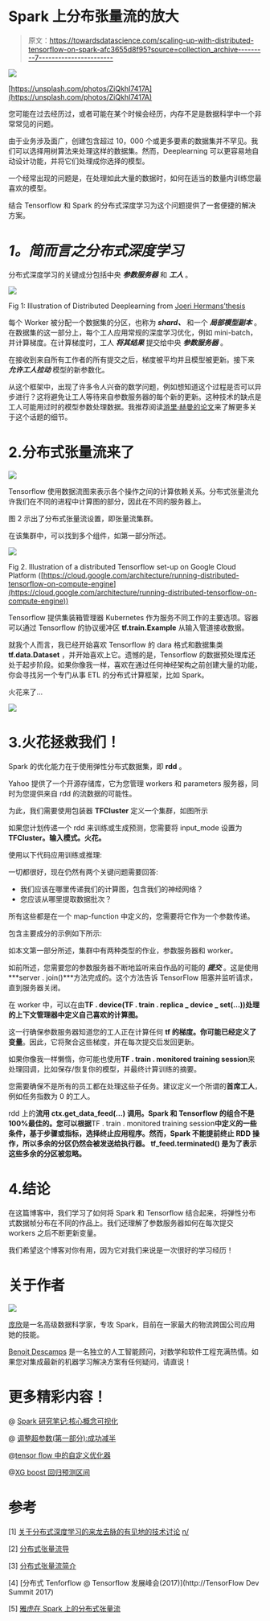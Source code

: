 # Spark 上分布张量流的放大

> 原文：<https://towardsdatascience.com/scaling-up-with-distributed-tensorflow-on-spark-afc3655d8f95?source=collection_archive---------7----------------------->

![](img/98e835adac456ab74c518b877dbb07b3.png)

[https://unsplash.com/photos/ZiQkhI7417A](https://unsplash.com/photos/ZiQkhI7417A)

您可能在过去经历过，或者可能在某个时候会经历，内存不足是数据科学中一个非常常见的问题。

由于业务涉及面广，创建包含超过 10，000 个或更多要素的数据集并不罕见。我们可以选择用树算法来处理这样的数据集。然而，Deeplearning 可以更容易地自动设计功能，并将它们处理成你选择的模型。

一个经常出现的问题是，在处理如此大量的数据时，如何在适当的数量内训练您最喜欢的模型。

结合 Tensorflow 和 Spark 的分布式深度学习为这个问题提供了一套便捷的解决方案。

# ***1。简而言之分布式深度学习***

分布式深度学习的关键成分包括中央 ***参数服务器*** 和 ***工人*** 。

![](img/e35b40d8fec4aa9c21b3c5064820b863.png)

Fig 1: Illustration of Distributed Deeplearning from [Joeri Hermans’thesis](http://joerihermans.com/ramblings/distributed-deep-learning-part-1-an-introduction/)

每个 Worker 被分配一个数据集的分区，也称为 ***shard、*** 和一个 ***局部模型副本*** 。在数据集的这一部分上，每个工人应用常规的深度学习优化，例如 mini-batch，并计算梯度。在计算梯度时，工人 ***将其结果*** 提交给中央 ***参数服务器*** 。

在接收到来自所有工作者的所有提交之后，梯度被平均并且模型被更新。接下来 ***允许工人拉动*** 模型的新参数化。

从这个框架中，出现了许多令人兴奋的数学问题，例如想知道这个过程是否可以异步进行？这将避免让工人等待来自参数服务器的每个新的更新。这种技术的缺点是工人可能用过时的模型参数处理数据。我推荐阅读[游里·赫曼的论文](http://joerihermans.com/ramblings/distributed-deep-learning-part-1-an-introduction/)来了解更多关于这个话题的细节。

# 2.分布式张量流来了

![](img/6f4785ce8898fd290b54ea041ee9b2e3.png)

Tensorflow 使用数据流图来表示各个操作之间的计算依赖关系。分布式张量流允许我们在不同的进程中计算图的部分，因此在不同的服务器上。

图 2 示出了分布式张量流设置，即张量流集群。

在该集群中，可以找到多个组件，如第一部分所述。

![](img/c3d5a008844e7988979aa3bc1d11487f.png)

Fig 2\. Illustration of a distributed Tensorflow set-up on Google Cloud Platform ([https://cloud.google.com/architecture/running-distributed-tensorflow-on-compute-engine](https://cloud.google.com/architecture/running-distributed-tensorflow-on-compute-engine))

Tensorflow 提供集装箱管理器 Kubernetes 作为服务不同工作的主要选项。容器可以通过 Tensorflow 的协议缓冲区 **tf.train.Example** 从输入管道接收数据。

就我个人而言，我已经开始喜欢 Tensorflow 的 dara 格式和数据集类 **tf.data.Dataset** ，并开始喜欢上它。遗憾的是，Tensorflow 的数据预处理库还处于起步阶段。如果你像我一样，喜欢在通过任何神经架构之前创建大量的功能，你会寻找另一个专门从事 ETL 的分布式计算框架，比如 Spark。

火花来了…

![](img/8e34dd2c2ec7b8a9b3700ae441a6250c.png)

# 3.火花拯救我们！

Spark 的优化能力在于使用弹性分布式数据集，即 **rdd** 。

Yahoo 提供了一个开源存储库，它为您管理 workers 和 parameters 服务器，同时为您提供来自 rdd 的流数据的可能性。

为此，我们需要使用包装器 **TFCluster** 定义一个集群，如图所示

如果您计划传递一个 rdd 来训练或生成预测，您需要将 input_mode 设置为 **TFCluster。输入模式。火花。**

使用以下代码应用训练或推理:

一切都很好，现在仍然有两个关键问题需要回答:

*   我们应该在哪里传递我们的计算图，包含我们的神经网络？
*   您应该从哪里提取数据批次？

所有这些都是在一个 map-function 中定义的，您需要将它作为一个参数传递。

包含主要成分的示例如下所示:

如本文第一部分所述，集群中有两种类型的作业，参数服务器和 worker。

如前所述，您需要您的参数服务器不断地监听来自作品的可能的 ***提交*** 。这是使用***server . join()***方法完成的。这个方法告诉 TensorFlow 阻塞并监听请求，直到服务器关闭。

在 worker 中，可以在由**TF . device(TF . train . replica _ device _ set(…))处理的上下文管理器中定义自己喜欢的计算图。**

这一行确保参数服务器知道您的工人正在计算任何 **tf 的梯度。你可能已经定义了变量**。因此，它将聚合这些梯度，并在每次提交后发回更新。

如果你像我一样懒惰，你可能也使用**TF . train . monitored training session**来处理回调，比如保存/恢复你的模型，并最终计算训练的摘要。

您需要确保不是所有的员工都在处理这些子任务。建议定义一个所谓的**首席工人**，例如任务指数为 0 的工人。

rdd 上的**流用 **ctx.get_data_feed(…)** 调用。Spark 和 Tensorflow 的组合不是 100%最佳的。您可以根据**TF . train . monitored training session**中定义的一些条件，基于步骤或指标，选择终止应用程序。然而，Spark 不能提前终止 RDD 操作，所以多余的分区仍然会被发送给执行器。 **tf_feed.terminated()** 是为了表示这些多余的分区被忽略。**

# 4.结论

在这篇博客中，我们学习了如何将 Spark 和 Tensorflow 结合起来，将弹性分布式数据帧分布在不同的作品上。我们还理解了参数服务器如何在每次提交 workers 之后不断更新变量。

我们希望这个博客对你有用，因为它对我们来说是一次很好的学习经历！

# 关于作者

![](img/7620cd703e6da8bc3e47845da14b0e5a.png)

[庞欣](https://www.linkedin.com/in/xin-pang/)是一名高级数据科学家，专攻 Spark，目前在一家最大的物流跨国公司应用她的技能。

[Benoit Descamps](https://www.linkedin.com/in/benoit-descamps-phd/) 是一名独立的人工智能顾问，对数学和软件工程充满热情。如果您对集成最新的机器学习解决方案有任何疑问，请直说！

# 更多精彩内容！

@ [Spark 研究笔记:核心概念可视化](https://medium.com/@pang.xin/spark-study-notes-core-concepts-visualized-5256c44e4090)

@ [调整超参数(第一部分):成功减半](https://medium.com/machine-learning-rambling/tuning-hyperparameters-part-i-successivehalving-c6c602865619)

@[tensor flow 中的自定义优化器](https://www.kdnuggets.com/2018/01/custom-optimizer-tensorflow.html)

@[XG boost 回归预测区间](https://medium.com/bigdatarepublic/regression-prediction-intervals-with-xgboost-428e0a018b)

# 参考

[1] [关于分布式深度学习的来龙去脉的有见地的技术讨论](http://joerihermans.com/ramblings/distributed-deep-learning-part-1-an-introduction/) [n/](http://joerihermans.com/ramblings/distributed-deep-learning-part-1-an-introduction/)

[2] [分布式张量流导](https://github.com/tmulc18/Distributed-TensorFlow-Guide)

[3] [分布式张量流简介](http://amid.fish/distributed-tensorflow-a-gentle-introduction)

[4] [分布式 Tenforflow @ Tensorflow 发展峰会(2017)](http://TensorFlow Dev Summit 2017)

[5] [雅虎在 Spark 上的分布式张量流](https://github.com/yahoo/TensorFlowOnSpark)